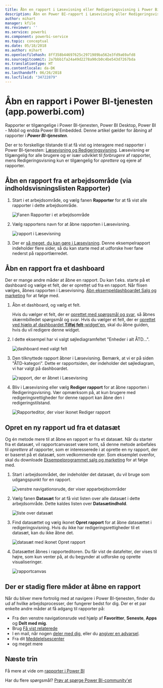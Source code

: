```yaml
---
title: Åbn en rapport i Læsevisning eller Redigeringsvisning i Power Bi-tjenesten
description: Åbn en Power BI-rapport i Læsevisning eller Redigeringsvisning
author: mihart
manager: kfile
ms.reviewer: ''
ms.service: powerbi
ms.component: powerbi-service
ms.topic: conceptual
ms.date: 05/18/2018
ms.author: mihart
ms.openlocfilehash: 8ff358b44697625c2971989ba562e3fd9a69afd8
ms.sourcegitcommit: 2a7bbb1fa24a49d2278a90cb0c4be543d7267bda
ms.translationtype: HT
ms.contentlocale: da-DK
ms.lasthandoff: 06/26/2018
ms.locfileid: "34722879"
---
```

# <a name="open-a-report-in-power-bi-service-apppowerbicom"></a>Åbn en rapport i Power BI-tjenesten (app.powerbi.com)
Rapporter er tilgængelige i Power BI-tjenesten, Power BI Desktop, Power BI - Mobil og endda Power BI Embedded. Denne artikel gælder for åbning af rapporter i ***Power BI-tjenesten***.

Der er to forskellige tilstande til at få vist og interagere med rapporter i Power BI-tjenesten: [Læsevisning og Redigeringsvisning](service-reading-view-and-editing-view.md). Læsevisning er tilgængelig for alle brugere og er især udviklet til *forbrugere* af rapporter, mens Redigeringsvisning kun er tilgængelig for *oprettere* og ejere af rapporter. 

## <a name="open-a-report-from-a-workspace-via-the-reports-content-view-list"></a>Åbn en rapport fra et arbejdsområde (via indholdsvisningslisten **Rapporter**)

1. Start i et arbejdsområde, og vælg fanen **Rapporter** for at få vist alle rapporter i dette arbejdsområde.  
   
   ![Fanen Rapporter i et arbejdsområde](media/service-report-open/power-bi-open-report.png)
2. Vælg rapportens navn for at åbne rapporten i Læsevisning.  
   
    ![rapport i Læsevisning](media/service-report-open/power-bi-reading-view.png)
3. Der er [så meget, du kan gøre i Læsevisning](service-reading-view-and-editing-view.md).  Denne eksempelrapport indeholder flere sider, så du kan starte med at udforske hver fane nederst på rapportlærredet. 

## <a name="open-a-report-from-a-dashboard"></a>Åbn en rapport fra et dashboard
Der er mange andre måder at åbne en rapport. Du kan f.eks. starte på et dashboard og vælge et felt, der er oprettet ud fra en rapport.  Når flisen vælges, åbnes rapporten i Læsevisning. [Åbn eksempeldashboardet Salg og marketing](sample-datasets.md) for at følge med.

1. Åbn et dashboard, og vælg et felt.

   Hvis du vælger et felt, der er [oprettet med spørgsmål og svar](service-dashboard-pin-tile-from-q-and-a.md), så åbnes skærmbilledet spørgsmål og svar. Hvis du vælger et felt, der er [oprettet ved hjælp af dashboardet **Tilføj felt**-widget'en](service-dashboard-add-widget.md), skal du åbne guiden, hvis du vil redigere denne widget.  

2.  I dette eksempel har vi valgt søjlediagramfeltet "Enheder i alt ÅTD...".

    ![dashboard med valgt felt](media/service-report-open/power-bi-dashboard.png)

3.  Den tilknyttede rapport åbner i Læsevisning. Bemærk, at vi er på siden "ÅTD-kategori". Dette er rapportsiden, der indeholder det søjlediagram, vi har valgt på dashboardet.

    ![rapport, der er åbnet i Læsevisning](media/service-report-open/power-bi-report.png)

4. Bliv i Læsevisning eller vælg **Rediger rapport** for at åbne rapporten i Redigeringsvisning. Vær opmærksom på, at kun brugere med redigeringsrettigheder for denne rapport kan åbne den i redigeringstilstand.

    ![Rapporteditor, der viser ikonet Rediger rapport](media/service-report-open/power-bi-edit-report.png)

## <a name="create-a-brand-new-report-from-a-dataset"></a>Opret en ny rapport ud fra et datasæt
Og én metode mere til at åbne en rapport er fra et datasæt. Når du starter fra et datasæt, vil rapportcanvasset være tomt, så denne metode anbefales til *oprettere* af rapporter, som er interesserede i at oprette en ny rapport, der er baseret på et datasæt, som vedkommende ejer. Som eksemplet ovenfor, skal du downloade [Eksempelprogrammet salg og marketing](sample-datasets.md) for at følge med.

1. Start i arbejdsområdet, der indeholder det datasæt, du vil bruge som udgangspunkt for en rapport.

   ![venstre navigationsrude, der viser apparbejdsområder](media/service-report-open/power-bi-workspace.png)

2. Vælg fanen **Datasæt** for at få vist listen over alle datasæt i dette arbejdsområde. Dette kaldes listen over **Datasætindhold**.
   
   ![liste over datasæt](media/service-report-open/power-bi-dataset.png)

1. Find datasættet og vælg ikonet **Opret rapport** for at åbne datasættet i redigeringsvisning. Hvis du ikke har redigeringsrettigheder til et datasæt, kan du ikke åbne det. 
   
    ![datasæt med ikonet Opret rapport](media/service-report-open/power-bi-create-report.png)

3. Datasættet åbnes i rapporteditoren. Du får vist de datafelter, der vises til højre, som kun venter på, at du begynder at udforske og oprette visualiseringer. 

   ![rapportcanvas](media/service-report-open/power-bi-blank-canvas.png)

##  <a name="still-more-ways-to-open-a-report"></a>Der er stadig flere måder at åbne en rapport
Når du bliver mere fortrolig med at navigere i Power BI-tjenesten, finder du ud af hvilke arbejdsprocesser, der fungerer bedst for dig. Der er et par enkelte andre måder at få adgang til rapporter på:
- Fra den venstre navigationsrude ved hjælp af **Favoritter**, **Seneste**, **Apps** og **Delt med mig**. 
- Brug [Få vist relaterede](service-related-content.md)
- I en mail, når nogen [deler med dig](service-share-reports.md), eller du [angiver en advarsel](service-set-data-alerts.md).    
- Fra dit [Meddelelsescenter](service-notification-center.md)    
- og meget mere

## <a name="next-steps"></a>Næste trin
Få mere at vide om [rapporter i Power BI](service-reports.md)

Har du flere spørgsmål? [Prøv at spørge Power BI-community'et](http://community.powerbi.com/)  


